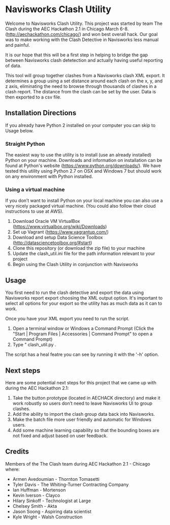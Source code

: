 # Navisworks Clash Utility

Welcome to Navisworks Clash Utility.  This project was started by team The Clash during the AEC Hackathon 2.1 in Chicago March 6-8.  (http://aechackathon.com/chicago/) and won best overall hack.  Our goal was to make working with the Clash Detective in Navisworks less manual and painful.

It is our hope that this will be a first step in helping to bridge the gap between Navisworks clash detetection and actually having useful reporting of data.

This tool will group together clashes from a Navisworks clash XML export.   It determines a group using a set distance around each clash on the x, y, and z axis, eliminating the need to browse through thousands of clashes in a clash report.  The distance from the clash can be set by the user. Data is then exported to a csv file.

## Installation Directions

If you already have Python 2 installed on your computer you can skip to Usage below.

### Straight Python

The easiest way to use the utility is to install (use an already installed) Python on your machine.   Downloads and information on installation can be found at Python's website (https://www.python.org/downloads/).   We have tested this utility using Python 2.7 on OSX and Windows 7 but should work on any environment with Python installed.

### Using a virtual machine

If you don’t want to install Python on your local machine you can also use a very nicely packaged virtual machine.  (You could also follow their cloud instructions to use at AWS).

1. Download Oracle VM VirtualBox (https://www.virtualbox.org/wiki/Downloads)
2. Set up Vagrant (https://www.vagrantup.com/)
3. Download and setup Data Science Toolbox (http://datasciencetoolbox.org/#start)
4. Clone this repository (or download the zip file) to your machine
5. Update the clash_util.ini file for the path information relevant to your project
5. Begin using the Clash Utility in conjunction with Navisworks

## Usage

You first need to run the clash detective and export the data using Navisworks report export choosing the XML output option. It's important to select all options for your export so the utility has as much data as it can to work.

Once you have your XML export you need to run the script. 

1. Open a terminal window or Windows a Command Prompt (Click the "Start | Program Files | Accessories | Command Prompt" to open a Command Prompt)
2. Type "<PATH TO PYTHON INTERPRETER> clash_util.py <NAME OF XML EXPORT FILE>.   

The script has a heal featre you can see by running it with the '-h' option.

## Next steps

Here are some potential next steps for this project that we came up with during the AEC Hackathon 2.1:

1. Take the button prototype (located in AECHACK directory) and make it work robustly so users don’t need to leave Navisworks UI to group clashes.
2. Add the ability to import the clash group data back into Navisworks. 
3. Make the batch file more user friendly and automatic for Windows users.
4. Add some machine learning capability so that the bounding boxes are not fixed and adjust based on user feedback.

## Credits

Members of the The Clash team during AEC Hackathon 2.1 - Chicago where:

- Armen Avedoumian - Thornton Tomasetti
- Tyler Davis - The Whiting-Turner Contracting Company
- Ian Huffman - Mortenson
- Kevin Iverson - Clayco
- Hilary Sinkoff - Technologist at Large
- Chelsey Smith - Akta
- Jason Soong - Aspiring data scientist
- Kyle Wright - Walsh Construction

